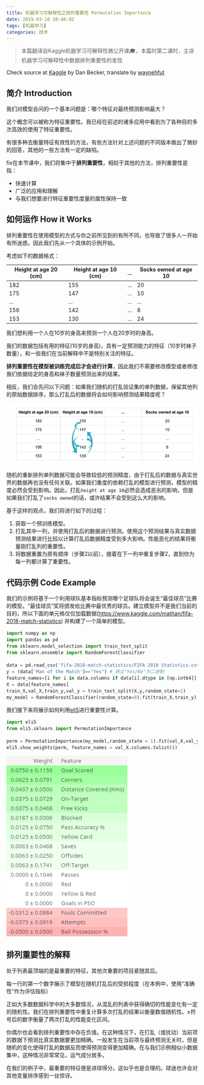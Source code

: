 ```yaml
---
title: 机器学习可解释性之排列重要性 Permutation Importance
date: 2019-03-10 10:46:02
tags: [机器学习]
categories: 技术
---
```



> 本篇翻译自Kaggle机器学习可解释性微公开课🎓，本篇时第二课时，主讲机器学习可解释性中数据排列重要性的发现

Check source at [Kaggle](https://www.kaggle.com/learn/machine-learning-explainability) by Dan Becker, translate by [waynehfut](https://waynehfut.com/)

<!-- more -->

## 简介 Introduction

我们对模型会问的一个基本问题是：哪个特征对最终预测影响最大？

这个概念可以被称为特征重要性。我已经在前述的诸多应用中看到为了各种目的多次高效的使用了特征重要性。

有很多种去衡量特征有效性的方法，有些方法针对上述问题的不同版本做出了微妙的回答，其他的一些方法有一定的缺陷。

fix在本节课中，我们将集中于**排列重要性**，相较于其他的方法，排列重要性是指：

- 快速计算
- 广泛的应用和理解
- 与我们想要进行特征重要性度量的属性保持一致

## 如何运作 How it Works

排列重要性在使用模型的方式与你之前所见到的有所不同，也导致了很多人一开始有所迷惑。因此我们先从一个具体的示例开始。

考虑如下的数据格式：

| Height at age 20 (cm) | Height at age 10 (cm) | ... | Socks owned at age 10 |
| --------------------- | --------------------- | --- | --------------------- |
| 182                   | 155                   | ... | 20                    |
| 175                   | 147                   | ... | 10                    |
| ...                   | ...                   | ... | ...                   |
| 156                   | 142                   | ... | 8                     |
| 153                   | 130                   | ... | 24                    |

我们想利用一个人在10岁的身高来预测一个人在20岁时的身高。

我们的数据包括有用的特征(10岁的身高)，具有一定预测能力的特征（10岁时袜子数量），和一些我们在当前解释中不是特别关注的特征。

**排列重要性在模型被训练完成后才会进行计算**，因此我们不需要修改模型或者修改我们依据给定的身高和袜子数量预测出来的结果。

相反，我们会先问以下问题：如果我们随机的打乱验证集的单列数据，保留其他列的原始数据排序，那么打乱后的数据将会如何影响预测结果精度呢？

![1.png](MLExplainbility-2/1.png)

随机的重新排列单列数据可能会导致较低的预测精度，由于打乱后的数据与真实世界的数据再也没有任何关联。如果我们重度的依赖打乱的模型进行预测，模型的精度必然会受到影响。因此，打乱`height at age 10`必然会造成恶劣的影响，但是如果我们打乱了`socks owned`的话，或许结果不会受到这么大的影响。

基于这样的观点，我们将进行如下的过程：

1. 获取一个预训练模型。
2. 打乱其中一列，并使用打乱后的数据进行预测。使用这个预测结果与真实数据预测结果进行比较以计算打乱后数据精度受到多大影响。性能恶化的结果将衡量刚打乱列的重要性。
3. 将数据重置为原有顺序（步骤2以前），接着在下一列中重复步骤2，直到你为每一列都计算了重要性。

## 代码示例 Code Example

我们的示例将基于一个利用球队基本指标预测哪个足球队将会诞生“最佳球员”比赛的模型。“最佳球员”奖将颁发给比赛中最优秀的球员。建立模型并不是我们当前的目的，所以下面的单元格仅仅加载数据(https://www.kaggle.com/mathan/fifa-2018-match-statistics) 并构建了一个简单的模型。

```python
import numpy as np
import pandas as pd
from sklearn.model_selection import train_test_split
from sklearn.ensemble import RandomForestClassifier

data = pd.read_csv('fifa-2018-match-statistics/FIFA 2018 Statistics.csv')
y = (data['Man of the Match']=="Yes") # 转义"Yes/No"为二进制
feature_names=[i for i in data.columns if data[i].dtype in [np.int64]]
X = data[feature_names]
train_X,val_X,train_y,val_y = train_test_split(X,y,random_state=1)
my_model = RandomForestClassifier(random_state=0).fit(train_X,train_y)
```

我们接下来将展示如何利用[eli5](https://eli5.readthedocs.io/en/latest/)进行重要性计算。

```python
import eli5
from eli5.sklearn import PermutationImportance

perm = PermutationImportance(my_model,random_state = 1).fit(val_X,val_y)
eli5.show_weights(perm, feature_names = val_X.columns.tolist())
```
![2.png](MLExplainbility-2/2.png)

## 排列重要性的解释

处于列表最顶端的是最重要的特征，其他次重要的项目紧随其后。

每一行的第一个数字展示了模型在随机打乱后的受损程度（在本例中，使用“准确性”作为评估指标）

正如大多数数据科学中的大多数情况，从混乱的列表中获得确切的性能变化有一定的随机性。我们在排列重要性中重复计算多次打乱的结果以衡量数值随机性。±符号后的数字衡量了两次打乱的性能变化区间。

你偶尔也会看到排列重要性中存在负值。在这种情况下，在打乱（或扰动）当前项的数据下预测比真实数据要更加精确。一般发生在当前项与最终预测无关时，但是随机的变化使得打乱的数据反而使得预测变得更加精确。在与我们示例相似小数据集中，这种情况非常常见，运气成分居多。

在我们的例子中，最重要的特征便是进球得分。这似乎也是合理的。球迷也许会对其他变量排序感到一丝惊讶。